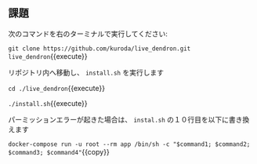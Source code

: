 
## 課題

次のコマンドを右のターミナルで実行してください:

`git clone https://github.com/kuroda/live_dendron.git live_dendron`{{execute}}

リポジトリ内へ移動し、 `install.sh` を実行します

`cd ./live_dendron`{{execute}}

`./install.sh`{{execute}}

パーミッションエラーが起きた場合は、 `instal.sh` の１０行目を以下に書き換えます

`docker-compose run -u root --rm app /bin/sh -c "$command1; $command2; $command3; $command4"`{{copy}}
